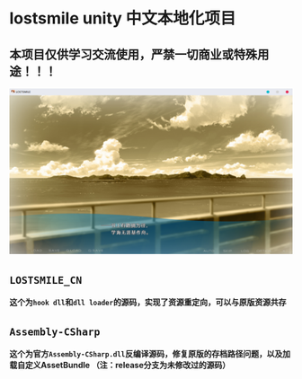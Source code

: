 # lostsmile unity 中文本地化项目
## 本项目仅供学习交流使用，严禁一切商业或特殊用途！！！
![Image text](https://github.com/cokkeijigen/lostsmile_cn/blob/master/test.png)<br>
## `LOSTSMILE_CN`
**这个为`hook dll`和`dll loader`的源码，实现了资源重定向，可以与原版资源共存**
## `Assembly-CSharp` 
**这个为官方`Assembly-CSharp.dll`反编译源码，修复原版的存档路径问题，以及加载自定义AssetBundle （注：release分支为未修改过的源码）**
